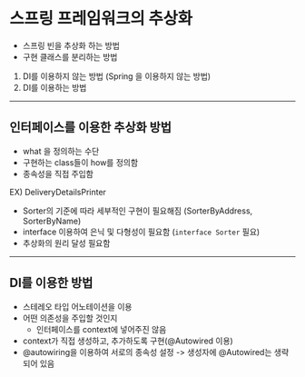 스프링 프레임워크의 추상화
====
- 스프링 빈을 추상화 하는 방법
- 구현 클래스를 분리하는 방법
1. DI를 이용하지 않는 방법 (Spring 을 이용하지 않는 방법)
2. DI를 이용하는 방법
----
## 인터페이스를 이용한 추상화 방법
- what 을 정의하는 수단
- 구현하는 class들이 how를 정의함
- 종속성을 직접 주입함

EX) 
DeliveryDetailsPrinter
- Sorter의 기준에 따라 세부적인 구현이 필요해짐 (SorterByAddress, SorterByName)
- interface 이용하여 은닉 및 다형성이 필요함 (```interface Sorter``` 필요)
- 추상화의 원리 달성 필요함
----
## DI를 이용한 방법
- 스테레오 타입 어노테이션을 이용
- 어떤 의존성을 주입할 것인지
  - 인터페이스를 context에 넣어주진 않음
- context가 직접 생성하고, 추가하도록 구현(@Autowired 이용)
- @autowiring을 이용하여 서로의 종속성 설정 -> 생성자에 @Autowired는 생략되어 있음

